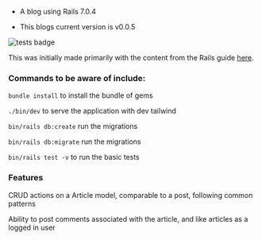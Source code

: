 * A blog using Rails 7.0.4

* This blogs current version is v0.0.5

![tests badge](https://img.shields.io/badge/Tests-Passing-Green.svg)

This was initially made primarily with the content from the Rails guide [here](https://guides.rubyonrails.org/getting_started.html).

### Commands to be aware of include:

`bundle install` to install the bundle of gems

`./bin/dev` to serve the application with dev tailwind

`bin/rails db:create` run the migrations

`bin/rails db:migrate` run the migrations

`bin/rails test -v` to run the basic tests 

### Features

CRUD actions on a Article model, comparable to a post, following common patterns

Ability to post comments associated with the article, and like articles as a logged in user




